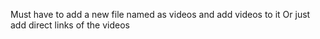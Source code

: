 Must have to add a new file named as videos and add videos to it 
Or just add direct links of the videos
